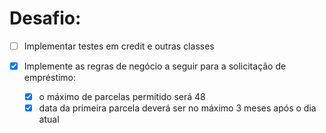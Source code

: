 # Desafio:

- [ ] Implementar testes em credit e outras classes

- [x] Implemente as regras de negócio a seguir para a solicitação de empréstimo:
  * [x] o máximo de parcelas permitido será 48 
  * [x] data da primeira parcela deverá ser no máximo 3 meses após o dia atual